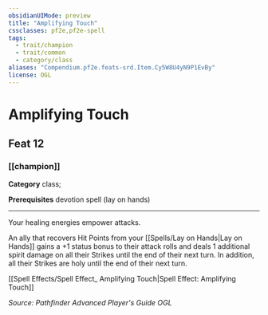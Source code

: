 ```yaml
---
obsidianUIMode: preview
title: "Amplifying Touch"
cssclasses: pf2e,pf2e-spell
tags:
  - trait/champion
  - trait/common
  - category/class
aliases: "Compendium.pf2e.feats-srd.Item.Cy5W8U4yN9P1EvBy"
license: OGL
---
```

# Amplifying Touch
## Feat 12
### [[champion]]

**Category** class; 



**Prerequisites** devotion spell (lay on hands)
* * *
Your healing energies empower attacks.

An ally that recovers Hit Points from your [[Spells/Lay on Hands|Lay on Hands]] gains a +1 status bonus to their attack rolls and deals 1 additional spirit damage on all their Strikes until the end of their next turn. In addition, all their Strikes are holy until the end of their next turn.

[[Spell Effects/Spell Effect_ Amplifying Touch|Spell Effect: Amplifying Touch]]

*Source: Pathfinder Advanced Player's Guide*
*OGL*